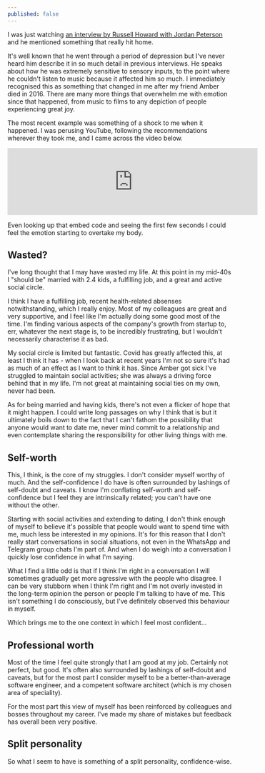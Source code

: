 ```yaml
---
published: false
---
```

I was just watching [an interview by Russell Howard with Jordan Peterson](https://www.youtube.com/watch?v=PYM-sS-0-yg) and he mentioned something that really hit home.

It's well known that he went through a period of depression but I've never heard him describe it in so much detail in previous interviews. He speaks about how he was extremely sensitive to sensory inputs, to the point where he couldn't listen to music because it affected him so much. I immediately recognised this as something that changed in me after my friend Amber died in 2016. There are many more things that overwhelm me with emotion since that happened, from music to films to any depiction of people experiencing great joy.

The most recent example was something of a shock to me when it happened. I was perusing YouTube, following the recommendations wherever they took me, and I came across the video below.

<iframe width="560" src="https://www.youtube.com/embed/4ic7RNS4Dfo" title="YouTube video player" frameborder="0" allow="accelerometer; autoplay; clipboard-write; encrypted-media; gyroscope; picture-in-picture" allowfullscreen></iframe>

Even looking up that embed code and seeing the first few seconds I could feel the emotion starting to overtake my body.

## Wasted?

I've long thought that I may have wasted my life. At this point in my mid-40s I "should be" married with 2.4 kids, a fulfilling job, and a great and active social circle.

I think I have a fulfilling job, recent health-related absenses notwithstanding, which I really enjoy. Most of my colleagues are great and very supportive, and I feel like I'm actually doing some good most of the time. I'm finding various aspects of the company's growth from startup to, err, whatever the next stage is, to be incredibly frustrating, but I wouldn't necessarily characterise it as bad.

My social circle is limited but fantastic. Covid has greatly affected this, at least I think it has - when I look back at recent years I'm not so sure it's had as much of an effect as I want to think it has. Since Amber got sick I've struggled to maintain social activities; she was always a driving force behind that in my life. I'm not great at maintaining social ties on my own, never had been.

As for being married and having kids, there's not even a flicker of hope that it might happen. I could write long passages on why I think that is but it ultimately boils down to the fact that I can't fathom the possibility that anyone would want to date me, never mind commit to a relationship and even contemplate sharing the responsibility for other living things with me.

## Self-worth

This, I think, is the core of my struggles. I don't consider myself worthy of much. And the self-confidence I do have is often surrounded by lashings of self-doubt and caveats. I know I'm conflating self-worth and self-confidence but I feel they are intrinsically related; you can't have one without the other.

Starting with social activities and extending to dating, I don't think enough of myself to believe it's possible that people would want to spend time with me, much less be interested in my opinions. It's for this reason that I don't really start conversations in social situations, not even in the WhatsApp and Telegram group chats I'm part of. And when I do weigh into a conversation I quickly lose confidence in what I'm saying.

What I find a little odd is that if I think I'm right in a conversation I will sometimes gradually get more agressive with the people who disagree. I can be very stubborn when I think I'm right and I'm not overly invested in the long-term opinion the person or people I'm talking to have of me. This isn't something I do consciously, but I've definitely observed this behaviour in myself.

Which brings me to the one context in which I feel most confident...

## Professional worth

Most of the time I feel quite strongly that I am good at my job. Certainly not perfect, but good. It's often also surrounded by lashings of self-doubt and caveats, but for the most part I consider myself to be a better-than-average software engineer, and a competent software architect (which is my chosen area of speciality).

For the most part this view of myself has been reinforced by colleagues and bosses throughout my career. I've made my share of mistakes but feedback has overall been very positive.

## Split personality

So what I seem to have is something of a split personality, confidence-wise. 